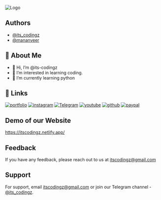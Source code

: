 
![Logo](https://i.ibb.co/StdZ4GT/itscodingz.jpg)

## Authors

- [@its_codingz](https://www.github.com/its-codingz)
- [@mananveer](https://www.instagram.com/manan_0880)

## 🚀 About Me
- 👋 Hi, I’m @its-codingz
- 👀 I’m interested in learning coding.
- 🌱 I’m currently learning python


## 🔗 Links
[![portfolio](https://img.shields.io/badge/my_portfolio-000?style=for-the-badge&logo=ko-fi&logoColor=white)](https://itscodingz.netlify.app/)
[![instagram](https://img.shields.io/badge/Instagram-0A66C2?style=for-the-badge&logo=instagram&logoColor=white)](https://www.instagram.com/its_codingz)
[![Telegram](https://img.shields.io/badge/telegram-3A67A2?style=for-the-badge&logo=telegram&logoColor=white)](https://t.me/its_codingz)
[![youtube](https://img.shields.io/badge/youtube-1DA1F2?style=for-the-badge&logo=youtube&logoColor=white)](https://www.youtube.com/channel/UCKDPdfslI7R2yqFz-dACyeg)
[![github](https://img.shields.io/badge/github-1DA1F2?style=for-the-badge&logo=github&logoColor=white)]()
[![paypal](https://img.shields.io/badge/paypal-1DA1F2?style=for-the-badge&logo=paypal&logoColor=white)](https://paypal.me/itscodingz?country.x=IN&locale.x=en_GB)



## Demo of our Website

https://itscodingz.netlify.app/


## Feedback

If you have any feedback, please reach out to us at itscodingz@gmail.com


## Support

For support, email itscodingz@gmail.com or join our Telegram channel - [@its_codingz](https://t.me/its_codingz).

